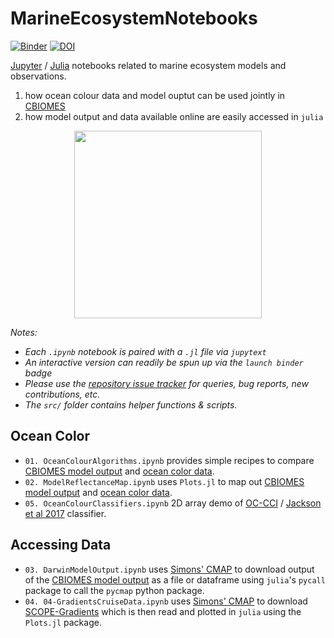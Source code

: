 # MarineEcosystemNotebooks

[![Binder](https://mybinder.org/badge_logo.svg)](https://mybinder.org/v2/gh/gaelforget/Cbiomes2019Notebooks/master)
[![DOI](https://zenodo.org/badge/185446209.svg)](https://zenodo.org/badge/latestdoi/185446209)

[Jupyter](https://jupyter.org) / [Julia](https://julialang.org) notebooks related to marine ecosystem models and observations.

1. how ocean colour data and model ouptut can be used jointly in [CBIOMES](https://https://github.com/CBIOMES)
2. how model output and data available online are easily accessed in `julia`

<p align="center">
  <img width="300" src="https://raw.githubusercontent.com/gaelforget/Cbiomes2019Notebooks/master/figs/cbiomes-01.png">
</p>

_Notes:_

- _Each `.ipynb` notebook is paired with a `.jl` file via `jupytext`_
- _An interactive version can readily be spun up via the `launch binder` badge_
- _Please use the [repository issue tracker](https://guides.github.com/features/issues/) for queries, bug reports, new contributions, etc._
- _The `src/` folder contains helper functions & scripts._

## Ocean Color

- `01. OceanColourAlgorithms.ipynb` provides simple recipes to compare [CBIOMES model output](https://github.com/gaelforget/CBIOMES) and [ocean color data](https://www.oceancolour.org).
- `02. ModelReflectanceMap.ipynb` uses `Plots.jl` to map out [CBIOMES model output](https://github.com/gaelforget/CBIOMES) and [ocean color data](https://www.oceancolour.org).
- `05. OceanColourClassifiers.ipynb` 2D array demo of [OC-CCI](https://www.oceancolour.org) / [Jackson et al 2017](http://doi.org/10.1016/j.rse.2017.03.036) classifier.

## Accessing Data

- `03. DarwinModelOutput.ipynb` uses [Simons' CMAP](https://cmap.readthedocs.io/en/latest/) to download output of the [CBIOMES model output](https://github.com/gaelforget/CBIOMES) as a file or dataframe using `julia`'s `pycall` package to call the `pycmap` python package.
- `04. 04-GradientsCruiseData.ipynb` uses [Simons' CMAP](https://cmap.readthedocs.io/en/latest/) to download [SCOPE-Gradients](http://scope.soest.hawaii.edu/data/gradients/data/) which is then read and plotted in `julia` using the `Plots.jl` package.


